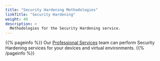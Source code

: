 ```yaml
---
title: "Security Hardening Methodologies"
linkTitle: "Security Hardening"
weight: 40
description: >
  Methodologies for the Security Hardening service.
---
```


{{% pageinfo %}}
Our [Professional Services](https://www.cobalt.io/services/cybersecurity-consulting) team can perform Security Hardening services for your devices and virtual environments.
{{% /pageinfo %}}


